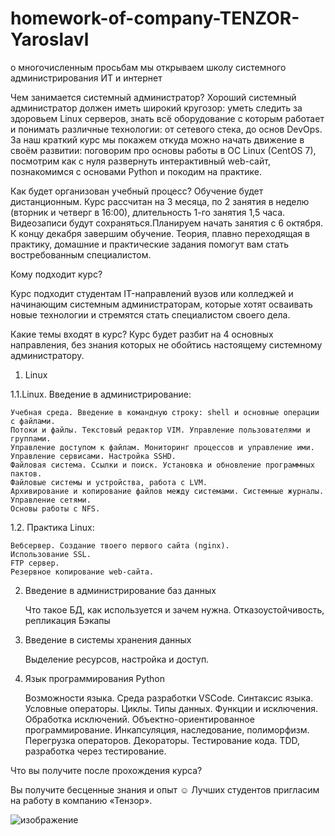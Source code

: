 # homework-of-company-TENZOR-Yaroslavl
о многочисленным просьбам мы открываем школу системного администрирования
ИТ и интернет

Чем занимается системный администратор?
Хороший системный администратор должен иметь широкий кругозор: уметь следить за здоровьем Linux серверов, знать всё оборудование с которым работает и понимать различные технологии: от сетевого стека, до основ DevOps. За наш краткий курс мы покажем откуда можно начать движение в своём развитии: поговорим про основы работы в ОС Linux (CentOS 7), посмотрим как с нуля развернуть интерактивный web-сайт, познакомимся с основами Python и покодим на практике.

Как будет организован учебный процесс?
Обучение будет дистанционным. Курс рассчитан на 3 месяца, по 2 занятия в неделю (вторник и четверг в 16:00), длительность 1-го занятия 1,5 часа. Видеозаписи будут сохраняться.Планируем начать занятия с 6 октября. К концу декабря завершим обучение. Теория, плавно переходящая в практику, домашние и практические задания помогут вам стать востребованным специалистом.

Кому подходит курс? 

Курс подходит студентам IT-направлений вузов или колледжей и начинающим системным администраторам, которые хотят осваивать новые технологии и стремятся стать специалистом своего дела.

Какие темы входят в курс?
Курс будет разбит на 4  основных направления, без знания которых не обойтись настоящему системному администратору.

1. Linux

1.1.Linux. Введение в администрирование:

    Учебная среда. Введение в командную строку: shell и основные операции с файлами.
    Потоки и файлы. Текстовый редактор VIM. Управление пользователями и группами. 
    Управление доступом к файлам. Мониторинг процессов и управление ими.
    Управление сервисами. Настройка SSHD.
    Файловая система. Ссылки и поиск. Установка и обновление программных пактов.
    Файловые системы и устройства, работа с LVM.
    Архивирование и копирование файлов между системами. Системные журналы.
    Управление сетями.
    Основы работы с NFS.

1.2. Практика Linux:

    Вебсервер. Создание твоего первого сайта (nginx).
    Использование SSL.
    FTP сервер.
    Резервное копирование web-сайта.

2. Введение в администрирование баз данных

    Что такое БД, как используется и зачем нужна.
    Отказоустойчивость, репликация
    Бэкапы 

3. Введение в системы хранения данных

    Выделение ресурсов, настройка и доступ.

4. Язык программирования Python

    Возможности языка.
    Среда разработки VSCode.
    Синтаксис языка. Условные операторы. Циклы. Типы данных.
    Функции и исключения. Обработка исключений.
    Объектно-ориентированное программирование. Инкапсуляция, наследование, полиморфизм.
    Перегрузка операторов.
    Декораторы.
    Тестирование кода. TDD, разработка через тестирование.

Что вы получите после прохождения курса?

Вы получите бесценные знания и опыт ☺  Лучших студентов пригласим на работу в компанию «Тензор».

![изображение](https://user-images.githubusercontent.com/102531365/214813790-bf29a1d3-0469-4233-b375-2aef2ded25bc.png)
